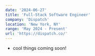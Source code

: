 ```yaml
---
date: '2024-06-27'
title: 'Full-Stack Software Engineer'
company: 'Dispatch'
location: 'New York, NY'
range: 'May 2024 - Present'
url: 'https://dispatch.co/'
---
```


- cool things coming soon!
